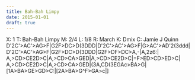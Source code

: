 ```yaml
---
title: Bah-Bah Limpy
date: 2015-01-01
draft: true
---
```


X: 1
T: Bah-Bah Limpy
M: 2/4
L: 1/8
R: March
K: Dmix
C: Jamie J Quinn
D'2C'>AC'>AG>F|G2F>DC>D(3DDD|D'2C'>AC'>AG>F|G>AC'>AD'2(3ddd|
D'2C'>AC'>AG>F|G2F>DC>D(3DDD|G2F>DF>DC>A,-|A,2z6:|
A,>CD>CE2D>C|A,>CD>CA>GED|A,>CD>CE2D>C|=F>ED>CD>ED>C|
A,>CD>CE2D>C|A,>CD>CA>GED|(3A,CD(3EGAc>BA>G|[1A>BA>GE>GD>C:|[2A>BA>G^F>GA>c|]
